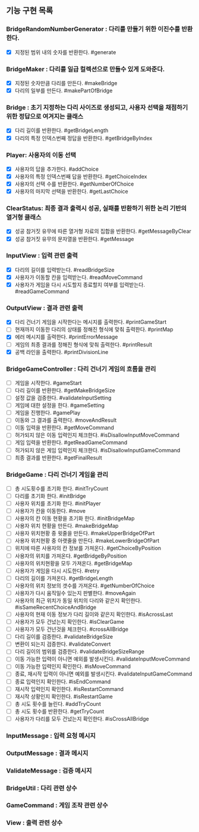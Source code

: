 
## 기능 구현 목록

### BridgeRandomNumberGenerator : 다리를 만들기 위한 이진수를 반환한다.
- [x] 지정된 범위 내의 숫자를 반환한다. #generate

### BridgeMaker : 다리를 일급 컬렉션으로 만들수 있게 도와준다.
- [x] 지정된 숫자만큼 다리를 만든다. #makeBridge
- [x] 다리의 일부를 만든다. #makePartOfBridge

### Bridge : 초기 지정하는 다리 사이즈로 생성되고, 사용자 선택을 채점하기 위한 정답으로 여겨지는 클래스
- [x] 다리 길이를 반환한다. #getBridgeLength
- [x] 다리의 특정 인덱스번째 정답을 반환한다. #getBridgeByIndex

### Player: 사용자의 이동 선택
- [x] 사용자의 답을 추가한다. #addChoice
- [x] 사용자의 특정 인덱스번째 답을 반환한다. #getChoiceIndex
- [x] 사용자의 선택 수를 반환한다. #getNumberOfChoice
- [x] 사용자의 마지막 선택을 반환한다. #getLastChoice

### ClearStatus: 최종 결과 출력시 성공, 실패를 반환하기 위한 논리 기반의 열거형 클래스
- [x] 성공 참거짓 유무에 따른 열거형 자료의 집합을 반환한다. #getMessageByClear
- [x] 성공 참거짓 유무의 문자열을 반환한다. #getMessage

### InputView : 입력 관련 출력
- [x] 다리의 길이를 입력받는다. #readBridgeSize
- [x] 사용자가 이동할 칸을 입력받는다. #readMoveCommand
- [x] 사용자가 게임을 다시 시도할지 종료할지 여부를 입력받는다. #readGameCommand

### OutputView : 결과 관련 출력
- [x] 다리 건너기 게임을 시작한다는 메시지를 출력한다. #printGameStart
- [ ] 현재까지 이동한 다리의 상태를 정해진 형식에 맞춰 출력한다. #printMap
- [x] 에러 메시지를 출력한다. #printErrorMessage
- [ ] 게임의 최종 결과를 정해진 형식에 맞춰 출력한다. #printResult
- [x] 공백 라인을 출력한다. #printDivisionLine

### BridgeGameController : 다리 건너기 게임의 흐름을 관리
- [ ] 게임을 시작한다. #gameStart
- [ ] 다리 길이를 반환한다. #getMakeBridgeSize
- [ ] 설정 값을 검증한다. #validateInputSetting
- [ ] 게임에 대한 설정을 한다. #gameSetting
- [ ] 게임을 진행한다. #gamePlay
- [ ] 이동와 그 결과를 출력한다. #moveAndResult
- [ ] 이동 입력을 반환한다. #getMoveCommand
- [ ] 허가되지 않은 이동 입력인지 체크한다. #isDisallowInputMoveCommand
- [ ] 게임 입력을 반환한다. #getReadGameCommand
- [ ] 허가되지 않은 게임 입력인지 체크한다. #isDisallowInputGameCommand
- [ ] 최종 결과를 반환한다. #getFinalResult

### BridgeGame : 다리 건너기 게임을 관리
- [ ] 총 시도횟수를 초기화 한다. #initTryCount
- [ ] 다리를 초기화 한다. #initBridge
- [ ] 사용자 위치를 초기화 한다. #initPlayer
- [ ] 사용자가 칸을 이동한다. #move
- [ ] 사용자의 칸 이동 현황을 초기화 한다. #initBridgeMap
- [ ] 사용자 위치 현황을 만든다. #makeBridgeMap
- [ ] 사용자 위치현황 중 윗줄을 만든다. #makeUpperBridgeOfPart
- [ ] 사용자 위치현황 중 아랫줄을 만든다. #makeLowerBridgeOfPart
- [ ] 위치에 따른 사용자의 칸 정보를 가져온다. #getChoiceByPosition
- [ ] 사용자의 위치를 가져온다. #getBridgeByPosition
- [ ] 사용자의 위치현황을 모두 가져온다. #getBridgeMap
- [ ] 사용자가 게임을 다시 시도한다. #retry
- [ ] 다리의 길이를 가져온다. #getBridgeLength
- [ ] 사용자의 위치 정보의 갯수를 가져온다. #getNumberOfChoice
- [ ] 사용자가 다시 움직일수 있는지 판별한다. #moveAgain
- [ ] 사용자의 최근 위치가 동일 위치의 다리와 같은지 확인한다. #isSameRecentChoiceAndBridge
- [ ] 사용자의 현재 이동 정보가 다리 길이와 같은지 확인한다. #isAcrossLast
- [ ] 사용자가 모두 건넜는지 확인한다. #isClearGame
- [ ] 사용자가 모두 건넌것을 체크한다. #crossAllBridge
- [ ] 다리 길이를 검증한다. #validateBridgeSize
- [ ] 변환이 되는지 검증한다. #validateConvert
- [ ] 다리 길이의 범위를 검증한다. #validateBridgeSizeRange
- [ ] 이동 가능한 입력이 아니면 예외를 발생시킨다. #validateInputMoveCommand
- [ ] 이동 가능한 입력인지 확인한다. #isMoveCommand
- [ ] 종료, 재시작 입력이 아니면 예외를 발생시킨다. #validateInputGameCommand
- [ ] 종료 입력인지 확인한다. #isEndCommand
- [ ] 재시작 입력인지 확인한다. #isRestartCommand
- [ ] 재시작 상황인지 확인한다. #isRestartGame
- [ ] 총 시도 횟수를 늘린다. #addTryCount
- [ ] 총 시도 횟수를 반환한다. #getTryCount
- [ ] 사용자가 다리를 모두 건넜는지 확인한다. #isCrossAllBridge

### InputMessage : 입력 요청 메시지

### OutputMessage : 결과 메시지

### ValidateMessage : 검증 메시지

### BridgeUtil : 다리 관련 상수

### GameCommand : 게임 조작 관련 상수

### View : 출력 관련 상수
